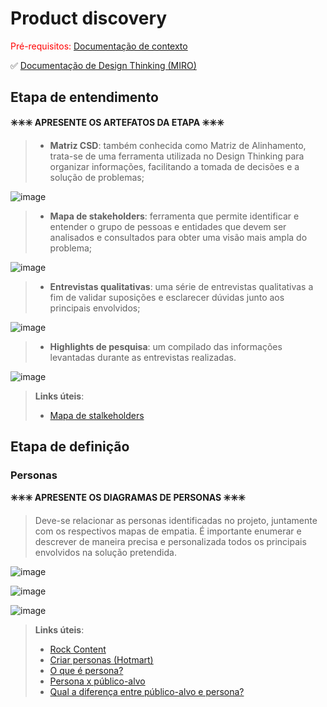 # Product discovery

<span style="color:red">Pré-requisitos: <a href="01-Contexto.md"> Documentação de contexto</a></span>

✅ [Documentação de Design Thinking (MIRO)](files/processo-dt.pdf)

## Etapa de entendimento

**✳️✳️✳️ APRESENTE OS ARTEFATOS DA ETAPA  ✳️✳️✳️**

> * **Matriz CSD**:  também conhecida como Matriz de Alinhamento, trata-se de uma ferramenta utilizada no Design Thinking para organizar informações, facilitando a tomada de decisões e a solução de problemas;

![image](images/mapa-csd.png)

> * **Mapa de stakeholders**: ferramenta que permite identificar e entender o grupo de pessoas e entidades que devem ser analisados e consultados para obter uma visão mais ampla do problema;

![image](images/mapa-stakeholders.png)

> * **Entrevistas qualitativas**: uma série de entrevistas qualitativas a fim de validar suposições e esclarecer dúvidas junto aos principais envolvidos;

![image](images/entrevista-qualitativa.png)

> * **Highlights de pesquisa**: um compilado das informações levantadas durante as entrevistas realizadas.

![image](images/highlights-pesquisa.png)

> **Links úteis**:
> - [Mapa de stalkeholders](https://www.racecomunicacao.com.br/blog/como-fazer-o-mapeamento-de-stakeholders/)

## Etapa de definição

### Personas

**✳️✳️✳️ APRESENTE OS DIAGRAMAS DE PERSONAS ✳️✳️✳️**

> 
>
> Deve-se relacionar as personas identificadas no projeto, juntamente com os respectivos mapas de empatia. É importante enumerar e descrever de maneira precisa e personalizada todos os principais envolvidos na solução pretendida.


![image](images/persona1.png)

![image](images/persona2.png)

![image](images/persona3.png)


> **Links úteis**:
> - [Rock Content](https://rockcontent.com/blog/personas/)
> - [Criar personas (Hotmart)](https://blog.hotmart.com/pt-br/como-criar-persona-negocio/)
> - [O que é persona?](https://resultadosdigitais.com.br/blog/persona-o-que-e/)
> - [Persona x público-alvo](https://flammo.com.br/blog/persona-e-publico-alvo-qual-a-diferenca/)
> - [Qual a diferença entre público-alvo e persona?](https://rockcontent.com/blog/diferenca-publico-alvo-e-persona/)
